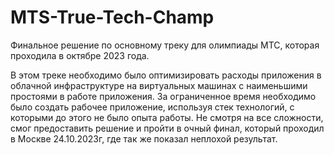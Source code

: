 # MTS-True-Tech-Champ
Финальное решение по основному треку для олимпиады МТС, которая проходила в октябре 2023 года.

В этом треке необходимо было оптимизировать расходы приложения в облачной инфраструктуре на виртуальных машинах с наименьшими простоями в работе приложения. За ограниченное время необходимо было создать рабочее приложение, используя стек технологий, с которыми до этого не было опыта работы. Не смотря на все сложности, смог предоставить решение и пройти в очный финал, который проходил в Москве 24.10.2023г, где так же показал неплохой результат.
